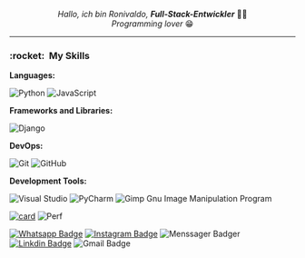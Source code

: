 <p align="center">
  <i>Hallo, ich bin Ronivaldo, <strong>Full-Stack-Entwickler</strong></i>  👋👨
  <br/>
  <i>Programming lover</i>  😁
</p>

____


<p align="left">
  <h3> :rocket: &nbsp;My Skills </h3>
  
  **Languages:**
  
  
  ![Python](https://img.shields.io/badge/python-3670A0?style=for-the-badge&logo=python&logoColor=ffdd54)
  ![JavaScript](https://img.shields.io/badge/javascript-FFF?style=for-the-badge&logo=javascript&logoColor=%23F7DF1E)
  
  **Frameworks and Libraries:**
  
  ![Django](https://img.shields.io/badge/Django-092E20?style=for-the-badge&logo=django&logoColor=green)
  
  
  **DevOps:**

  ![Git](https://img.shields.io/badge/git-%23F05033.svg?style=for-the-badge&logo=git&logoColor=white)
  ![GitHub](https://img.shields.io/badge/github-%23121011.svg?style=for-the-badge&logo=github&logoColor=white)
  
  **Development Tools:**
  
  ![Visual Studio](https://img.shields.io/badge/Visual%20Studio-5C2D91.svg?style=for-the-badge&logo=visual-studio&logoColor=white)
  ![PyCharm](https://img.shields.io/badge/pycharm-143?style=for-the-badge&logo=pycharm&logoColor=black&color=black&labelColor=green)
  ![Gimp Gnu Image Manipulation Program](https://img.shields.io/badge/Gimp-657D8B?style=for-the-badge&logo=gimp&logoColor=FFFFFF)
</p>


[![card](https://github-readme-streak-stats.herokuapp.com/?user=Cailtom)](https://github.com/Ronidandrade/)
![Perf](https://github-readme-stats.vercel.app/api/top-langs/?username=Ronidandrade)


[![Whatsapp Badge](https://img.shields.io/badge/-WhatsApp-333333?style=flat&logo=whatsapp&logoColor=white)](https://wa.me/5521998412932?text=%20)
[![Instagram Badge](https://img.shields.io/badge/-Instagram-333333?style=flat&logo=Instagram&logoColor=white)](https://www.instagram.com/andrade.dev)
![Menssager Badger](https://img.shields.io/badge/Messenger-333333?style=flat&logo=messenger&logoColor=white)
[![Linkdin Badge](https://img.shields.io/badge/-Linkedln-333333?style=flat&logo=linkedin&logoColor=white)](https://www.linkedin.com/in/ronivaldoandrade/)
![Gmail Badge](https://img.shields.io/badge/Gmail-333333?style=flat&logo=gmail&logoColor=white)
